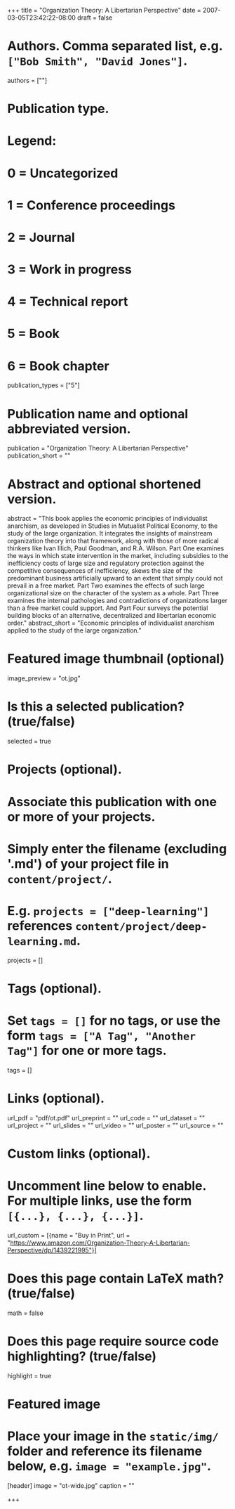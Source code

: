 +++
title = "Organization Theory: A Libertarian Perspective"
date = 2007-03-05T23:42:22-08:00
draft = false

# Authors. Comma separated list, e.g. `["Bob Smith", "David Jones"]`.
authors = [""]

# Publication type.
# Legend:
# 0 = Uncategorized
# 1 = Conference proceedings
# 2 = Journal
# 3 = Work in progress
# 4 = Technical report
# 5 = Book
# 6 = Book chapter
publication_types = ["5"]

# Publication name and optional abbreviated version.
publication = "Organization Theory: A Libertarian Perspective"
publication_short = ""

# Abstract and optional shortened version.
abstract = "This book applies the economic principles of individualist anarchism, as developed in Studies in Mutualist Political Economy, to the study of the large organization. It integrates the insights of mainstream organization theory into that framework, along with those of more radical thinkers like Ivan Illich, Paul Goodman, and R.A. Wilson. Part One examines the ways in which state intervention in the market, including subsidies to the inefficiency costs of large size and regulatory protection against the competitive consequences of inefficiency, skews the size of the predominant business artificially upward to an extent that simply could not prevail in a free market. Part Two examines the effects of such large organizational size on the character of the system as a whole. Part Three examines the internal pathologies and contradictions of organizations larger than a free market could support. And Part Four surveys the potential building blocks of an alternative, decentralized and libertarian economic order."
abstract_short = "Economic principles of individualist anarchism applied to the study of the large organization."

# Featured image thumbnail (optional)
image_preview = "ot.jpg"

# Is this a selected publication? (true/false)
selected = true

# Projects (optional).
#   Associate this publication with one or more of your projects.
#   Simply enter the filename (excluding '.md') of your project file in `content/project/`.
#   E.g. `projects = ["deep-learning"]` references `content/project/deep-learning.md`.
projects = []

# Tags (optional).
#   Set `tags = []` for no tags, or use the form `tags = ["A Tag", "Another Tag"]` for one or more tags.
tags = []

# Links (optional).
url_pdf = "pdf/ot.pdf"
url_preprint = ""
url_code = ""
url_dataset = ""
url_project = ""
url_slides = ""
url_video = ""
url_poster = ""
url_source = ""

# Custom links (optional).
#   Uncomment line below to enable. For multiple links, use the form `[{...}, {...}, {...}]`.
 url_custom = [{name = "Buy in Print", url = "https://www.amazon.com/Organization-Theory-A-Libertarian-Perspective/dp/1439221995"}]

# Does this page contain LaTeX math? (true/false)
math = false

# Does this page require source code highlighting? (true/false)
highlight = true

# Featured image
# Place your image in the `static/img/` folder and reference its filename below, e.g. `image = "example.jpg"`.
[header]
image = "ot-wide.jpg"
caption = ""

+++
